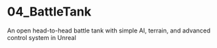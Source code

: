 # 04_BattleTank
An open head-to-head battle tank with simple AI, terrain, and advanced control system in Unreal
